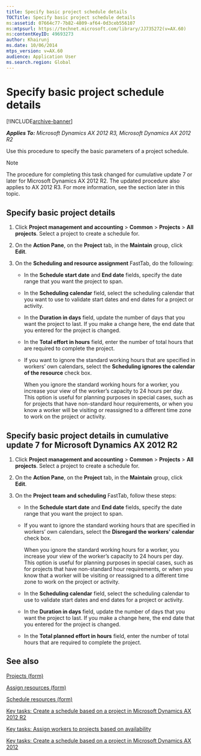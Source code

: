 ```yaml
---
title: Specify basic project schedule details
TOCTitle: Specify basic project schedule details
ms:assetid: 07664c77-7b82-4809-af64-0d3ceb556107
ms:mtpsurl: https://technet.microsoft.com/library/JJ735272(v=AX.60)
ms:contentKeyID: 49693273
author: Khairunj
ms.date: 10/06/2014
mtps_version: v=AX.60
audience: Application User
ms.search.region: Global
---
```


# Specify basic project schedule details 


[!INCLUDE[archive-banner](includes/archive-banner.md)]


_**Applies To:** Microsoft Dynamics AX 2012 R3, Microsoft Dynamics AX 2012 R2_

Use this procedure to specify the basic parameters of a project schedule.


> [!NOTE]
> <P>The procedure for completing this task changed for cumulative update 7 or later for Microsoft Dynamics AX 2012 R2. The updated procedure also applies to AX 2012 R3. For more information, see the section later in this topic.</P>



## Specify basic project details

1.  Click **Project management and accounting** \> **Common** \> **Projects** \> **All projects**. Select a project to create a schedule for.

2.  On the **Action Pane**, on the **Project** tab, in the **Maintain** group, click **Edit**.

3.  On the **Scheduling and resource assignment** FastTab, do the following:
    
      - In the **Schedule start date** and **End date** fields, specify the date range that you want the project to span.
    
      - In the **Scheduling calendar** field, select the scheduling calendar that you want to use to validate start dates and end dates for a project or activity.
    
      - In the **Duration in days** field, update the number of days that you want the project to last. If you make a change here, the end date that you entered for the project is changed.
    
      - In the **Total effort in hours** field, enter the number of total hours that are required to complete the project.
    
      - If you want to ignore the standard working hours that are specified in workers’ own calendars, select the **Scheduling ignores the calendar of the resource** check box.
        
        When you ignore the standard working hours for a worker, you increase your view of the worker’s capacity to 24 hours per day. This option is useful for planning purposes in special cases, such as for projects that have non-standard hour requirements, or when you know a worker will be visiting or reassigned to a different time zone to work on the project or activity.

## Specify basic project details in cumulative update 7 for Microsoft Dynamics AX 2012 R2

1.  Click **Project management and accounting** \> **Common** \> **Projects** \> **All projects**. Select a project to create a schedule for.

2.  On the **Action Pane**, on the **Project** tab, in the **Maintain** group, click **Edit**.

3.  On the **Project team and scheduling** FastTab, follow these steps:
    
      - In the **Schedule start date** and **End date** fields, specify the date range that you want the project to span.
    
      - If you want to ignore the standard working hours that are specified in workers’ own calendars, select the **Disregard the workers' calendar** check box.
        
        When you ignore the standard working hours for a worker, you increase your view of the worker’s capacity to 24 hours per day. This option is useful for planning purposes in special cases, such as for projects that have non-standard hour requirements, or when you know that a worker will be visiting or reassigned to a different time zone to work on the project or activity.
    
      - In the **Scheduling calendar** field, select the scheduling calendar to use to validate start dates and end dates for a project or activity.
    
      - In the **Duration in days** field, update the number of days that you want the project to last. If you make a change here, the end date that you entered for the project is changed.
    
      - In the **Total planned effort in hours** field, enter the number of total hours that are required to complete the project.

## See also

[Projects (form)](https://technet.microsoft.com/library/aa585245\(v=ax.60\))

[Assign resources (form)](https://technet.microsoft.com/library/hh208809\(v=ax.60\))

[Schedule resources (form)](https://technet.microsoft.com/library/hh209507\(v=ax.60\))

[Key tasks: Create a schedule based on a project in Microsoft Dynamics AX 2012 R2](key-tasks-create-a-schedule-based-on-a-project-in-microsoft-dynamics-ax-2012-r2.md)

[Key tasks: Assign workers to projects based on availability](key-tasks-assign-workers-to-projects-based-on-availability.md)

[Key tasks: Create a schedule based on a project in Microsoft Dynamics AX 2012](key-tasks-create-a-schedule-based-on-a-project-in-microsoft-dynamics-ax-2012.md)

  


